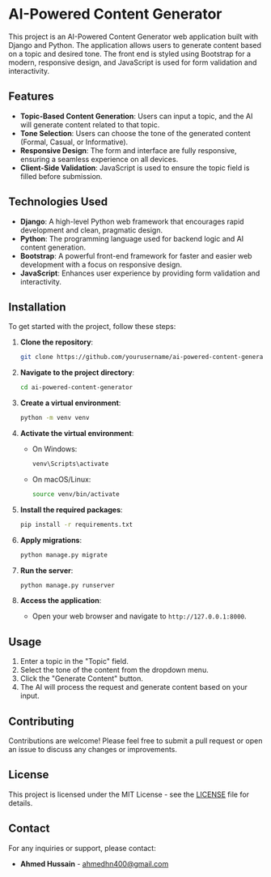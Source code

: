 
# AI-Powered Content Generator

This project is an AI-Powered Content Generator web application built with Django and Python. The application allows users to generate content based on a topic and desired tone. The front end is styled using Bootstrap for a modern, responsive design, and JavaScript is used for form validation and interactivity.

## Features

- **Topic-Based Content Generation**: Users can input a topic, and the AI will generate content related to that topic.
- **Tone Selection**: Users can choose the tone of the generated content (Formal, Casual, or Informative).
- **Responsive Design**: The form and interface are fully responsive, ensuring a seamless experience on all devices.
- **Client-Side Validation**: JavaScript is used to ensure the topic field is filled before submission.

## Technologies Used

- **Django**: A high-level Python web framework that encourages rapid development and clean, pragmatic design.
- **Python**: The programming language used for backend logic and AI content generation.
- **Bootstrap**: A powerful front-end framework for faster and easier web development with a focus on responsive design.
- **JavaScript**: Enhances user experience by providing form validation and interactivity.

## Installation

To get started with the project, follow these steps:

1. **Clone the repository**:
   ```bash
   git clone https://github.com/yourusername/ai-powered-content-generator.git
   ```

2. **Navigate to the project directory**:
   ```bash
   cd ai-powered-content-generator
   ```

3. **Create a virtual environment**:
   ```bash
   python -m venv venv
   ```

4. **Activate the virtual environment**:
   - On Windows:
     ```bash
     venv\Scripts\activate
     ```
   - On macOS/Linux:
     ```bash
     source venv/bin/activate
     ```

5. **Install the required packages**:
   ```bash
   pip install -r requirements.txt
   ```

6. **Apply migrations**:
   ```bash
   python manage.py migrate
   ```

7. **Run the server**:
   ```bash
   python manage.py runserver
   ```

8. **Access the application**:
   - Open your web browser and navigate to `http://127.0.0.1:8000`.

## Usage

1. Enter a topic in the "Topic" field.
2. Select the tone of the content from the dropdown menu.
3. Click the "Generate Content" button.
4. The AI will process the request and generate content based on your input.

## Contributing

Contributions are welcome! Please feel free to submit a pull request or open an issue to discuss any changes or improvements.

## License

This project is licensed under the MIT License - see the [LICENSE](LICENSE) file for details.

## Contact

For any inquiries or support, please contact:
- **Ahmed Hussain** - ahmedhn400@gmail.com
